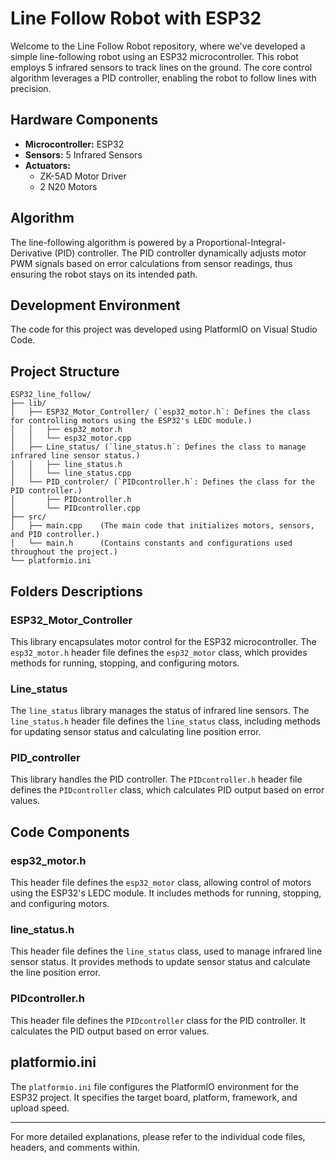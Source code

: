 # Line Follow Robot with ESP32

Welcome to the Line Follow Robot repository, where we've developed a simple line-following robot using an ESP32 microcontroller. This robot employs 5 infrared sensors to track lines on the ground. The core control algorithm leverages a PID controller, enabling the robot to follow lines with precision.

## Hardware Components

- **Microcontroller:** ESP32
- **Sensors:** 5 Infrared Sensors
- **Actuators:**
  - ZK-5AD Motor Driver
  - 2 N20 Motors

## Algorithm

The line-following algorithm is powered by a Proportional-Integral-Derivative (PID) controller. The PID controller dynamically adjusts motor PWM signals based on error calculations from sensor readings, thus ensuring the robot stays on its intended path.

## Development Environment

The code for this project was developed using PlatformIO on Visual Studio Code.

## Project Structure
```
ESP32_line_follow/
├── lib/
│   ├── ESP32_Motor_Controller/ (`esp32_motor.h`: Defines the class for controlling motors using the ESP32's LEDC module.)
│   │   ├── esp32_motor.h 
│   │   └── esp32_motor.cpp
│   ├── Line_status/ (`line_status.h`: Defines the class to manage infrared line sensor status.)
│   │   ├── line_status.h
│   │   └── line_status.cpp
│   └── PID_controler/ (`PIDcontroller.h`: Defines the class for the PID controller.)
│       ├── PIDcontroller.h
│       └── PIDcontroller.cpp
├── src/
│   ├── main.cpp    (The main code that initializes motors, sensors, and PID controller.)
│   └── main.h      (Contains constants and configurations used throughout the project.)
└── platformio.ini
```

## Folders Descriptions

### ESP32_Motor_Controller
This library encapsulates motor control for the ESP32 microcontroller. The `esp32_motor.h` header file defines the `esp32_motor` class, which provides methods for running, stopping, and configuring motors.

### Line_status
The `line_status` library manages the status of infrared line sensors. The `line_status.h` header file defines the `line_status` class, including methods for updating sensor status and calculating line position error.

### PID_controller
This library handles the PID controller. The `PIDcontroller.h` header file defines the `PIDcontroller` class, which calculates PID output based on error values.

## Code Components

### esp32_motor.h
This header file defines the `esp32_motor` class, allowing control of motors using the ESP32's LEDC module. It includes methods for running, stopping, and configuring motors.

### line_status.h
This header file defines the `line_status` class, used to manage infrared line sensor status. It provides methods to update sensor status and calculate the line position error.

### PIDcontroller.h
This header file defines the `PIDcontroller` class for the PID controller. It calculates the PID output based on error values.

## platformio.ini
The `platformio.ini` file configures the PlatformIO environment for the ESP32 project. It specifies the target board, platform, framework, and upload speed.

---

For more detailed explanations, please refer to the individual code files, headers, and comments within.
